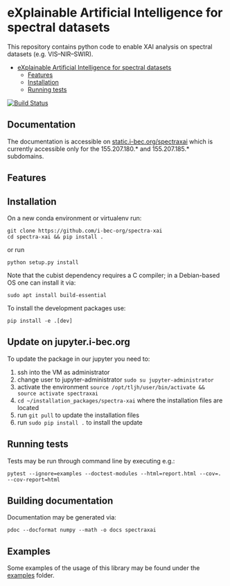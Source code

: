 # eXplainable Artificial Intelligence for spectral datasets

This repository contains python code to enable XAI analysis on spectral datasets (e.g. VIS–NIR–SWIR).

- [eXplainable Artificial Intelligence for spectral datasets](#explainable-artificial-intelligence-for-spectral-datasets)
  - [Features](#features)
  - [Installation](#installation)
  - [Running tests](#running-tests)

[![Build Status](https://dev.azure.com/i-bec/spectra-xai/_apis/build/status/i-bec-org.spectra-xai?branchName=main)](https://dev.azure.com/i-bec/spectra-xai/_build/latest?definitionId=1&branchName=main)

## Documentation

The documentation is accessible on [static.i-bec.org/spectraxai](https://static.i-bec.org/spectraxai/) which is currently accessible only for the 155.207.180.* and 155.207.185.* subdomains.

## Features

## Installation

On a new conda environment or virtualenv run:

```
git clone https://github.com/i-bec-org/spectra-xai
cd spectra-xai && pip install .
```

or run
```
python setup.py install
```

Note that the cubist dependency requires a C compiler; in a Debian-based OS one can install it via:
```
sudo apt install build-essential
```

To install the development packages use:
```
pip install -e .[dev]
```

## Update on jupyter.i-bec.org

To update the package in our jupyter you need to:

1. ssh into the VM as administrator
2. change user to jupyter-administrator ```sudo su jupyter-administrator``` 
3. activate the environment ```source /opt/tljh/user/bin/activate && source activate spectraxai```
4. ```cd ~/installation_packages/spectra-xai``` where the installation files are located
5. run ```git pull``` to update the installation files
6. run ```sudo pip install .``` to install the update

## Running tests

Tests may be run through command line by executing e.g.:

```
pytest --ignore=examples --doctest-modules --html=report.html --cov=. --cov-report=html
```

## Building documentation

Documentation may be generated via:

```
pdoc --docformat numpy --math -o docs spectraxai
```

## Examples

Some examples of the usage of this library may be found under the [examples](examples) folder.

